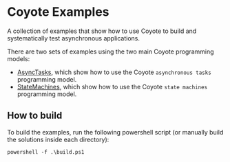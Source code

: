 # Coyote Examples
A collection of examples that show how to use Coyote to build and
systematically test asynchronous applications.

There are two sets of examples using the two main Coyote programming models:

- [AsyncTasks](AsyncTasks/README.md), which show how to use the Coyote `asynchronous tasks` programming model.
- [StateMachines](StateMachines/README.md), which show how to use the Coyote `state machines` programming model.

## How to build
To build the examples, run the following powershell script (or manually build the solutions
inside each directory):
```
powershell -f .\build.ps1
```
